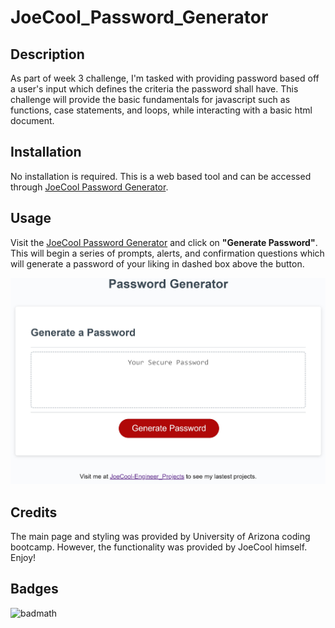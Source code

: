 # JoeCool_Password_Generator

## Description

As part of week 3 challenge, I'm tasked with providing password based off a user's input which defines the criteria the password shall have. This challenge will provide the basic fundamentals for javascript such as functions, case statements, and loops, while interacting with a basic html document. 

## Installation

No installation is required. This is a web based tool and can be accessed through [JoeCool Password Generator](https://joecool-engineer.github.io/JoeCool_Password_Generator/).

## Usage

Visit the [JoeCool Password Generator](https://joecool-engineer.github.io/JoeCool_Password_Generator/) and click on **"Generate Password"**. This will begin a series of prompts, alerts, and confirmation questions which will generate a password of your liking in dashed box above the button. 

![Password Generator Main Page](./assets/passwordGenerator.jpg)

## Credits

The main page and styling was provided by University of Arizona coding bootcamp. However, the functionality was provided by JoeCool himself. Enjoy!

## Badges

![badmath](https://img.shields.io/badge/JavaScript-Password_Generator_Challenge_Complete-brightgreen)

